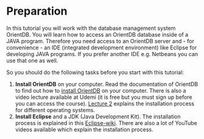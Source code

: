 # Preparation
In this tutorial you will work with the database management system OrientDB. You will learn how to access an OrientDB database inside of a JAVA program. Therefore you need access to an OrientDB server and - for convenience - an IDE (integrated development environment) like Eclipse for developing JAVA programs. If you prefer another IDE e.g. Netbeans you can use that one as well.

So you should do the following tasks before you start with this tutorial:
1. **Install OrientDB** on your computer. Read the documentation of OrientDB to find out how to [install OrientDB](http://orientdb.com/docs/last/orientdb.wiki/Tutorial-Installation.html) on your computer. There is also a video lecture available at Udemi (it is free but you must sign up before you can access the course). [Lecture 2](https://www.udemy.com/orientdb-getting-started/#/lecture/1726182) explains the installation process for different operating systems.
2. **Install Eclipse** and a JDK (Java Development Kit). The installation process is explained in this [Eclipse-wiki](https://wiki.eclipse.org/Eclipse/Installation). There are also a lot of YouTube videos available which explain the installation process.

